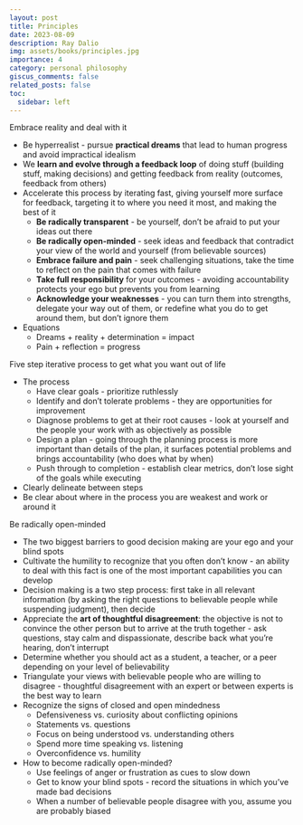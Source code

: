 ```yaml
---
layout: post
title: Principles
date: 2023-08-09
description: Ray Dalio
img: assets/books/principles.jpg
importance: 4
category: personal philosophy
giscus_comments: false
related_posts: false
toc:
  sidebar: left
---
```


Embrace reality and deal with it
- Be hyperrealist - pursue **practical dreams** that lead to human progress and avoid impractical idealism 
- We **learn and evolve through a feedback loop** of doing stuff (building stuff, making decisions) and getting feedback from reality (outcomes, feedback from others)
- Accelerate this process by iterating fast, giving yourself more surface for feedback, targeting it to where you need it most, and making the best of it 
  - **Be radically transparent** - be yourself, don’t be afraid to put your ideas out there
  - **Be radically open-minded** - seek ideas and feedback that contradict your view of the world and yourself (from believable sources)
  - **Embrace failure and pain** - seek challenging situations, take the time to reflect on the pain that comes with failure
  - **Take full responsibility** for your outcomes - avoiding accountability protects your ego but prevents you from learning 
  - **Acknowledge your weaknesses** - you can turn them into strengths, delegate your way out of them, or redefine what you do to get around them, but don’t ignore them 
- Equations
  - Dreams + reality + determination = impact
  - Pain + reflection = progress

Five step iterative process to get what you want out of life
- The process  
  - Have clear goals - prioritize ruthlessly
  - Identify and don’t tolerate problems - they are opportunities for improvement
  - Diagnose problems to get at their root causes - look at yourself and the people your work with as objectively as possible 
  - Design a plan - going through the planning process is more important than details of the plan, it surfaces potential problems and brings accountability (who does what by when)
  - Push through to completion - establish clear metrics, don’t lose sight of the goals while executing
- Clearly delineate between steps
- Be clear about where in the process you are weakest and work or around it

Be radically open-minded
- The two biggest barriers to good decision making are your ego and your blind spots 
- Cultivate the humility to recognize that you often don’t know - an ability to deal with this fact is one of the most important capabilities you can develop 
- Decision making is a two step process: first take in all relevant information (by asking the right questions to believable people while suspending judgment), then decide 
- Appreciate the **art of thoughtful disagreement**: the objective is not to convince the other person but to arrive at the truth together - ask questions, stay calm and dispassionate, describe back what you’re hearing, don’t interrupt 
- Determine whether you should act as a student, a teacher, or a peer depending on your level of believability 
- Triangulate your views with believable people who are willing to disagree - thoughtful disagreement with an expert or between experts is the best way to learn 
- Recognize the signs of closed and open mindedness 
  - Defensiveness vs. curiosity about conflicting opinions
  - Statements vs. questions
  - Focus on being understood vs. understanding others 
  - Spend more time speaking vs. listening 
  - Overconfidence vs. humility 
- How to become radically open-minded?
  - Use feelings of anger or frustration as cues to slow down 
  - Get to know your blind spots - record the situations in which you’ve made bad decisions 
  - When a number of believable people disagree with you, assume you are probably biased 
